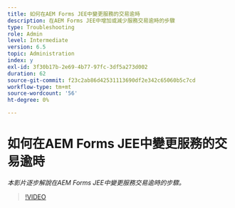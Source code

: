 ```yaml
---
title: 如何在AEM Forms JEE中變更服務的交易逾時
description: 在AEM Forms JEE中增加或減少服務交易逾時的步驟
type: Troubleshooting
role: Admin
level: Intermediate
version: 6.5
topic: Administration
index: y
exl-id: 3f30b17b-2e69-4b77-97fc-3df5a273d002
duration: 62
source-git-commit: f23c2ab86d42531113690df2e342c65060b5c7cd
workflow-type: tm+mt
source-wordcount: '56'
ht-degree: 0%

---
```


# 如何在AEM Forms JEE中變更服務的交易逾時

*本影片逐步解說在AEM Forms JEE中變更服務交易逾時的步驟。*

>[!VIDEO](https://video.tv.adobe.com/v/335495?quality=12&learn=on)
